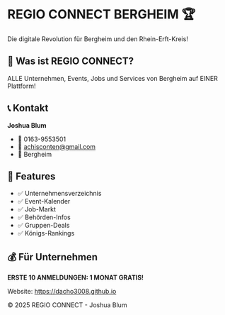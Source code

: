 # REGIO CONNECT BERGHEIM 🏆

Die digitale Revolution für Bergheim und den Rhein-Erft-Kreis!

## 🎯 Was ist REGIO CONNECT?

ALLE Unternehmen, Events, Jobs und Services von Bergheim auf EINER Plattform!

## 📞 Kontakt

**Joshua Blum**
- 📱 0163-9553501
- 📧 achisconten@gmail.com
- 📍 Bergheim

## 🚀 Features

- ✅ Unternehmensverzeichnis
- ✅ Event-Kalender
- ✅ Job-Markt
- ✅ Behörden-Infos
- ✅ Gruppen-Deals
- ✅ Königs-Rankings

## 💰 Für Unternehmen

**ERSTE 10 ANMELDUNGEN: 1 MONAT GRATIS!**

Website: https://dacho3008.github.io

© 2025 REGIO CONNECT - Joshua Blum
